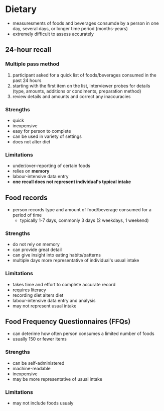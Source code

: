 # Dietary
- measuresments of foods and beverages consumde by a person in one day, several days, or longer time period (months-years)
- extremely difficult to assess accurately
## 24-hour recall
### Multiple pass method
1. participant asked for a quick list of foods/beverages consumed in the past 24 hours
2. starting with the first item on the list, interviewer probes for details (type, amounts, additions or condiments, preparation method)
3. review details and amounts and correct any inaccuracies
### Strengths
- quick
- inexpensive
- easy for person to complete
- can be used in variety of settings
- does not alter diet
### Limitations
- under/over-reporting of certain foods
- relies on **memory**
- labour-intensive data entry
- **one recall does not represent individual's typical intake**
## Food records
- person records type and amount of food/beverage consumed for a period of time
	- typically 1-7 days, commonly 3 days (2 weekdays, 1 weekend)
### Strengths
- do not rely on memory
- can provide great detail
- can give insight into eating habits/patterns
- multiple days more representative of individual's usual intake
### Limitations
- takes time and effort to complete accurate record
- requires literacy
- recording diet alters diet
- labour-intensive data entry and analysis
- may not represent usual intake
## Food Frequency Questionnaires (FFQs)
- can deterime how often person consumes a limited number of foods
- usually 150 or fewer items
### Strengths
- can be self-administered
- machine-readable
- inexpensive
- may be more representative of usual intake
### Limitations
- may not include foods usualy 